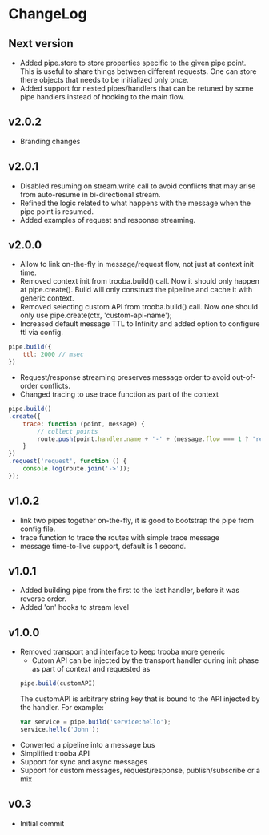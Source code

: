 # ChangeLog

## Next version
* Added pipe.store to store properties specific to the given pipe point. This is useful to share things between different requests. One can store there objects that needs to be initialized only once. 
* Added support for nested pipes/handlers that can be retuned by some pipe handlers instead of hooking to the main flow.

## v2.0.2
* Branding changes

## v2.0.1
* Disabled resuming on stream.write call to avoid conflicts that may arise from auto-resume in bi-directional stream.
* Refined the logic related to what happens with the message when the pipe point is resumed.
* Added examples of request and response streaming.

## v2.0.0
* Allow to link on-the-fly in message/request flow, not just at context init time.
* Removed context init from trooba.build() call. Now it should only happen at pipe.create(). Build will only construct the pipeline and cache it with generic context.
* Removed selecting custom API from trooba.build() call. Now one should only use pipe.create(ctx, 'custom-api-name');
* Increased default message TTL to Infinity and added option to configure ttl via config.
```js
pipe.build({
    ttl: 2000 // msec
})
```
* Request/response streaming preserves message order to avoid out-of-order conflicts.
* Changed tracing to use trace function as part of the context
```js
pipe.build()
.create({
    trace: function (point, message) {
        // collect points
        route.push(point.handler.name + '-' + (message.flow === 1 ? 'req' : 'res'))
    }
})
.request('request', function () {
    console.log(route.join('->'));
});
```

## v1.0.2
* link two pipes together on-the-fly, it is good to bootstrap the pipe from config file.
* trace function to trace the routes with simple trace message
* message time-to-live support, default is 1 second.

## v1.0.1
* Added building pipe from the first to the last handler, before it was reverse order.
* Added 'on' hooks to stream level

## v1.0.0
* Removed transport and interface to keep trooba more generic
  * Cutom API can be injected by the transport handler during init phase as part of context and requested as
  ```js
  pipe.build(customAPI)
  ```
  The customAPI is arbitrary string key that is bound to the API injected by the handler. For example:
  ```js
  var service = pipe.build('service:hello');
  service.hello('John');
  ```
* Converted a pipeline into a message bus
* Simplified trooba API
* Support for sync and async messages
* Support for custom messages, request/response, publish/subscribe or a mix

## v0.3
* Initial commit
